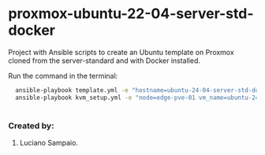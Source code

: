 # proxmox-ubuntu-22-04-server-std-docker
Project with Ansible scripts to create an Ubuntu template on Proxmox cloned from the server-standard and with Docker installed.

Run the command in the terminal:
```bash
  ansible-playbook template.yml -e "hostname=ubuntu-24-04-server-std-docker"
  ansible-playbook kvm_setup.yml -e "node=edge-pve-01 vm_name=ubuntu-24-04-server-std-docker"
```

#
### Created by:

1. Luciano Sampaio.

